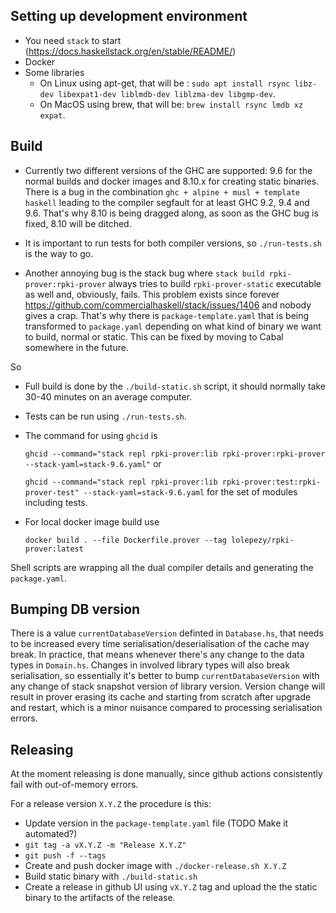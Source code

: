 
## Setting up development environment

- You need `stack` to start (https://docs.haskellstack.org/en/stable/README/)
- Docker
- Some libraries
    * On Linux using apt-get, that will be : `sudo apt install rsync libz-dev libexpat1-dev liblmdb-dev liblzma-dev libgmp-dev`.
    * On MacOS using brew, that will be: `brew install rsync lmdb xz expat`.

## Build

- Currently two different versions of the GHC are supported: 9.6 for the normal builds and docker images and 8.10.x for creating static binaries. There is a bug in the combination `ghc + alpine + musl + template haskell` leading to the compiler segfault for at least GHC 9.2, 9.4 and 9.6. That's why 8.10 is being dragged along, as soon as the GHC bug is fixed, 8.10 will be ditched.

- It is important to run tests for both compiler versions, so `./run-tests.sh` is the way to go.

- Another annoying bug is the stack bug where `stack build rpki-prover:rpki-prover` always tries to build `rpki-prover-static` executable as well and, obviously, fails. This problem exists since forever
https://github.com/commercialhaskell/stack/issues/1406 and nobody gives a crap. That's why there is `package-template.yaml` that is being transformed to `package.yaml` depending on what kind of binary we want to build, normal or static. This can be fixed by moving to Cabal somewhere in the future.

So
- Full build is done by the `./build-static.sh` script, it should normally take 30-40 minutes on an average computer.
- Tests can be run using `./run-tests.sh`.
- The command for using `ghcid` is 

    ```ghcid --command="stack repl rpki-prover:lib rpki-prover:rpki-prover --stack-yaml=stack-9.6.yaml"``` 
or 

     ```ghcid --command="stack repl rpki-prover:lib rpki-prover:test:rpki-prover-test" --stack-yaml=stack-9.6.yaml```  for the set of modules including tests.

- For local docker image build use 

     ```docker build . --file Dockerfile.prover --tag lolepezy/rpki-prover:latest```

Shell scripts are wrapping all the dual compiler details and generating the `package.yaml`.
 
## Bumping DB version

There is a value `currentDatabaseVersion` definted in `Database.hs`, that needs to be increased every time serialisation/deserialisation of the cache may break. In practice, that means whenever there's any change to the data types in `Domain.hs`. Changes in involved library types will also break serialisation, so essentially it's better to bump `currentDatabaseVersion` with any change of stack snapshot version of library version. Version change will result in prover erasing its cache and starting from scratch after upgrade and restart, which is a minor nuisance compared to processing serialisation errors.

## Releasing

At the moment releasing is done manually, since github actions consistently fail with out-of-memory errors.

For a release version `X.Y.Z` the procedure is this:

- Update version in the `package-template.yaml` file (TODO Make it automated?)
- `git tag -a vX.Y.Z -m "Release X.Y.Z"`
- `git push -f --tags`
- Create and push docker image with `./docker-release.sh X.Y.Z`
- Build static binary with `./build-static.sh`
- Create a release in github UI using `vX.Y.Z` tag and upload the the static binary to the artifacts of the release.
